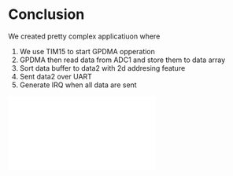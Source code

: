 # Conclusion

We created pretty complex applicatiuon where

1. We use TIM15 to start GPDMA opperation
2. GPDMA then read data from ADC1 and store them to data array
3. Sort data buffer to data2 with 2d addresing feature
4. Sent data2 over UART
5. Generate IRQ when all data are sent

![complete application](./img/complete_application.json)